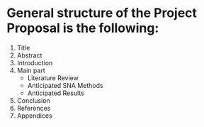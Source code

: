 # General structure of the Project Proposal is the following:

1. Title
2. Abstract
3. Introduction
4. Main part
    - Literature Review
    - Anticipated SNA Methods
    - Anticipated Results
5. Conclusion
6. References
7. Appendices

